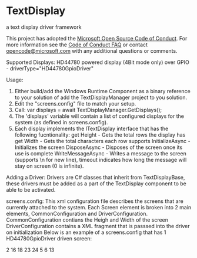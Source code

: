 # TextDisplay
a text display driver framework

This project has adopted the [Microsoft Open Source Code of Conduct](http://microsoft.github.io/codeofconduct). For more information see the [Code of Conduct FAQ](http://microsoft.github.io/codeofconduct/faq.md) or contact [opencode@microsoft.com](mailto:opencode@microsoft.com) with any additional questions or comments.


Supported Displays:
	HD44780 powered display (4Bit mode only) over GPIO - driverType="HD44780GpioDriver"

Usage:

1. Either build/add the Windows Runtime Component as a binary reference to your solution of add the TextDisplayManager project to you solution.
2. Edit the "screens.config" file to match your setup.
3. Call:
            var displays = await TextDisplayManager.GetDisplays();
4. The 'displays' variable will contain a list of configured displays for the system (as defined in screens.config).
5. Each display implements the ITextDisplay interface that has the following fucntionality:
	get Height - Gets the total rows the display has
	get Width - Gets the total characters each row supports
	InitializeAsync - Initializes the screen
	DisposeAsync - Disposes of the screen once its use is complete
	WriteMessageAsync - Writes a message to the screen (supports \n for new line), timeout indicates how long the message will stay on screen (0 is infinite).

Adding a Driver:
	Drivers are C# classes that inherit from TextDisplayBase, these drivers must be added as a part of the TextDisplay component to be able to be activated.

screens.config:
	This xml configuration file describes the screens that are currently attached to the system.
	Each Screen element is broken into 2 main elements, CommonConfiguration and DriverConfiguration.
	CommonConfiguration contians the Heigh and Width of the screen
	DriverConfiguration contains a XML fragment that is passsed into the driver on initialization
	Below is an example of a screens.config that has 1 HD44780GpioDriver driven screen:


<?xml version="1.0" encoding="utf-8" ?>
<Screens>
  <Screen driverType="HD44780GpioDriver">
    <CommonCofiguration>
      <Height>2</Height>
      <Width>16</Width>
    </CommonCofiguration>
    <DriverConiguration>
      <RsPin>18</RsPin>
      <EnablePin>23</EnablePin>
      <D4Pin>24</D4Pin>
      <D5Pin>5</D5Pin>
      <D6Pin>6</D6Pin>
      <D7Pin>13</D7Pin>
    </DriverConiguration>
  </Screen>
</Screens>

